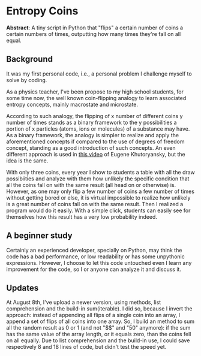 # Entropy Coins
**Abstract**: A tiny script in Python that "flips" a certain number of coins a certain numbers of times, outputting how many times they're fall on all equal.

## Background
It was my first personal code, i.e., a personal problem I challenge myself to solve by coding.

As a physics teacher, I've been propose to my high school students, for some time now, the well known coin-flipping analogy to learn associated entropy concepts, mainly macrostate and microstate. 

According to such analogy, the flipping of x number of different coins y number of times stands as a binary framework to the y possibilities a portion of x particles (atoms, ions or molecules) of a substance may have. As a binary framework, the analogy is simpler to realize and apply the aforementioned concepts if compared to the use of degrees of freedom concept, standing as a good introduction of such concepts. An even different approach is used in [this video](https://www.youtube.com/watch?v=vX_WLrcgikc) of Eugene Khutoryansky, but the idea is the same.

With only three coins, every year I show to students a table with all the draw possibiities and analyze with them how unlikely the specific condition that all the coins fall on with the same result (all head on or otherwise) is. However, as one may only flip a few number of coins a few number of times without getting bored or else, it is virtual impossible to realize how unlikely is a great number of coins fall on with the same result. Then I realized a program would do it easily. With a simple click, students can easily see for themselves how this result has a very low probability indeed. 

## A beginner study
Certainly an experienced developer, specially on Python, may think the code has a bad performance, or low readability or has some unpythonic expressions. However, I choose to let this code untouched even I learn any improvement for the code, so I or anyone can analyze it and discuss it.

## Updates
At August 8th, I've upload a newer version, using methods, list comprehension and the build-in sum(iterable). I did so, because I invert the approach: instead of appending all flips of a single coin into an array, I append a set of flips of all coins into one array. So, I build an method to sum all the random result as 0 or 1 (and not "$$" and "50" anymore): if the sum has the same value of the array length, or it equals zero, than the coins fell on all equally.
Due to list comprehension and the build-in use, I could save respectively 8 and 18 lines of code, but didn't test the speed yet.
